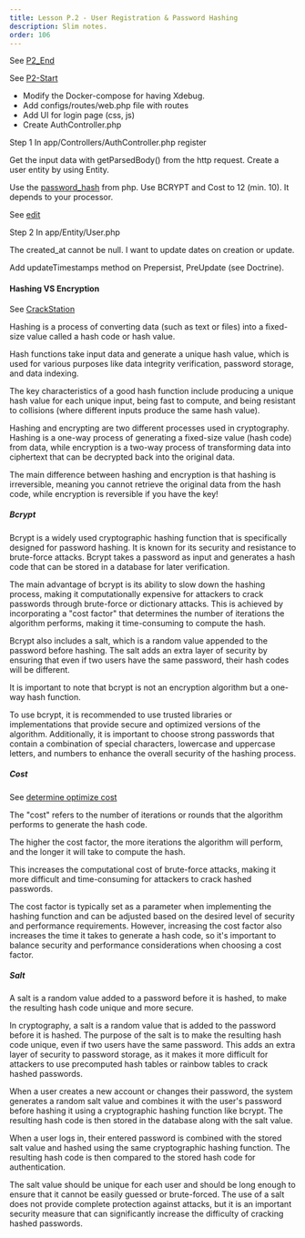 ```yaml
---
title: Lesson P.2 - User Registration & Password Hashing
description: Slim notes.
order: 106
---
```


See [P2_End](https://github.com/paulpiazza/gio-formation-expennies/commits/P2_End)

See [P2-Start](https://github.com/paulpiazza/gio-formation-expennies/commit/e1340b4a9e8988a752c2082ccdf0e0cbcbc3f50e)

* Modify the Docker-compose for having Xdebug.
* Add configs/routes/web.php file with routes
* Add UI for login page (css, js)
* Create AuthController.php

Step 1
In app/Controllers/AuthController.php register 

Get the input data with getParsedBody() from the http request.
Create a user entity by using Entity.

Use the [password_hash](https://www.php.net/manual/en/function.password-hash.php) from php. 
Use BCRYPT and Cost to 12 (min. 10). It depends to your processor.

See [edit](https://github.com/paulpiazza/gio-formation-expennies/commit/25b31037aeb25cbc8726176d73959859f591703a)


Step 2
In app/Entity/User.php

The created_at cannot be null. I want to update dates on creation or update.

Add updateTimestamps method on Prepersist, PreUpdate (see Doctrine).


#### Hashing VS Encryption

See [CrackStation](https://crackstation.net/)

Hashing is a process of converting data (such as text or files) into a fixed-size value called a hash code or hash value. 

Hash functions take input data and generate a unique hash value, which is used for various purposes like data integrity verification, password storage, and data indexing. 

The key characteristics of a good hash function include producing a unique hash value for each unique input, being fast to compute, and being resistant to collisions (where different inputs produce the same hash value).

Hashing and encrypting are two different processes used in cryptography. Hashing is a one-way process of generating a fixed-size value (hash code) from data, while encryption is a two-way process of transforming data into ciphertext that can be decrypted back into the original data. 

The main difference between hashing and encryption is that hashing is irreversible, meaning you cannot retrieve the original data from the hash code, while encryption is reversible if you have the key!

##### Bcrypt

Bcrypt is a widely used cryptographic hashing function that is specifically designed for password hashing. It is known for its security and resistance to brute-force attacks. Bcrypt takes a password as input and generates a hash code that can be stored in a database for later verification.

The main advantage of bcrypt is its ability to slow down the hashing process, making it computationally expensive for attackers to crack passwords through brute-force or dictionary attacks. This is achieved by incorporating a "cost factor" that determines the number of iterations the algorithm performs, making it time-consuming to compute the hash.

Bcrypt also includes a salt, which is a random value appended to the password before hashing. The salt adds an extra layer of security by ensuring that even if two users have the same password, their hash codes will be different.

It is important to note that bcrypt is not an encryption algorithm but a one-way hash function. 

To use bcrypt, it is recommended to use trusted libraries or implementations that provide secure and optimized versions of the algorithm. Additionally, it is important to choose strong passwords that contain a combination of special characters, lowercase and uppercase letters, and numbers to enhance the overall security of the hashing process.

##### Cost

See [determine optimize cost](https://gist.github.com/Antnee/a072b7a3c59334bf1872)

The "cost" refers to the number of iterations or rounds that the algorithm performs to generate the hash code. 

The higher the cost factor, the more iterations the algorithm will perform, and the longer it will take to compute the hash. 

This increases the computational cost of brute-force attacks, making it more difficult and time-consuming for attackers to crack hashed passwords. 

The cost factor is typically set as a parameter when implementing the hashing function and can be adjusted based on the desired level of security and performance requirements. However, increasing the cost factor also increases the time it takes to generate a hash code, so it's important to balance security and performance considerations when choosing a cost factor.

##### Salt

A salt is a random value added to a password before it is hashed, to make the resulting hash code unique and more secure.

In cryptography, a salt is a random value that is added to the password before it is hashed. The purpose of the salt is to make the resulting hash code unique, even if two users have the same password. This adds an extra layer of security to password storage, as it makes it more difficult for attackers to use precomputed hash tables or rainbow tables to crack hashed passwords.

When a user creates a new account or changes their password, the system generates a random salt value and combines it with the user's password before hashing it using a cryptographic hashing function like bcrypt. The resulting hash code is then stored in the database along with the salt value.

When a user logs in, their entered password is combined with the stored salt value and hashed using the same cryptographic hashing function. The resulting hash code is then compared to the stored hash code for authentication.

The salt value should be unique for each user and should be long enough to ensure that it cannot be easily guessed or brute-forced. The use of a salt does not provide complete protection against attacks, but it is an important security measure that can significantly increase the difficulty of cracking hashed passwords.
